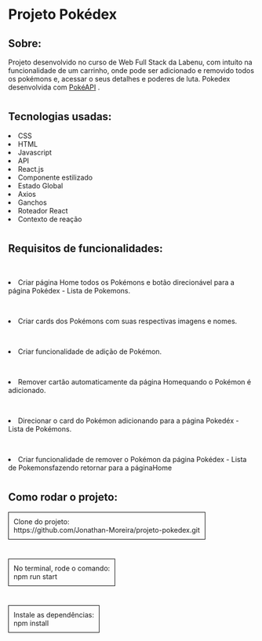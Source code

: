 # Projeto Pokédex 

## Sobre:
Projeto desenvolvido no curso de Web Full Stack da Labenu, com intuíto na funcionalidade de um carrinho, onde pode ser adicionado e removido todos os pokémons e, acessar o seus detalhes e poderes de luta. Pokedex desenvolvida com [PokéAPI](https://pokeapi.co/) .
#
## Tecnologias usadas: 

<li>CSS
<br><li>HTML
<br><li>Javascript
<br><li>API
<br><li>React.js
<br><li>Componente estilizado
<br><li>Estado Global
<br><li>Axios
<br><li>Ganchos
<br><li>Roteador React
<br><li>Contexto de reação

#

## Requisitos de funcionalidades:

<br><li>Criar página Home todos os Pokémons e botão direcionável para a página Pokédex - Lista de Pokemons.

<br><li>Criar cards dos Pokémons com suas respectivas imagens e nomes.

<br><li>Criar funcionalidade de adição de Pokémon.

<br><li>Remover cartão automaticamente da página Homequando o Pokémon é adicionado.

<br><li>Direcionar o card do Pokémon adicionando para a página Pokedéx - Lista de Pokémons.

<br><li>Criar funcionalidade de remover o Pokémon da página Pokédex - Lista de Pokemonsfazendo retornar para a páginaHome
#

## Como rodar o projeto:
<div style="border: 1px solid black; padding: 10px; width: fit-content;">
  Clone do projeto:<br>
  https://github.com/Jonathan-Moreira/projeto-pokedex.git
</div>

#
<div style="border: 1px solid black; padding: 10px; width: fit-content;">
No terminal, rode o comando:<br>npm run start
</div>

 #
<div style="border: 1px solid black; padding: 10px; width: fit-content;">
  Instale as dependências:<br>npm install
</div>


#
